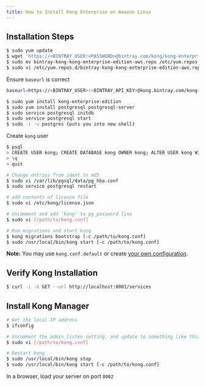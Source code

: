 ```yaml
---
title: How to Install Kong Enterprise on Amazon Linux
---
```


## Installation Steps

```bash
$ sudo yum update
$ wget 'https://<BINTRAY_USER:<PASSWORD>@bintray.com/kong/kong-enterprise-edition-aws/rpm' -O bintray-kong-kong-enterprise-edition-aws.repo --auth-no-challenge
$ sudo mv bintray-kong-kong-enterprise-edition-aws.repo /etc/yum.repos.d/
$ sudo vi /etc/yum.repos.d/bintray-kong-kong-enterprise-edition-aws.repo
```

Ensure `baseurl` is correct

```bash
baseurl=https://<BINTRAY_USER>:<BINTRAY_API_KEY>@kong.bintray.com/kong-enterprise-edition-aws
```

```bash
$ sudo yum install kong-enterprise-edition
$ sudo yum install postgresql postgresql-server
$ sudo service postgresql initdb
$ sudo service postgresql start
$ sudo -i -u postgres (puts you into new shell)
```

Create `kong` user

```bash
$ psql
> CREATE USER kong; CREATE DATABASE kong OWNER kong; ALTER USER kong WITH password 'kong'; 
> \q
> quit
```

```bash
# Change entries from ident to md5
$ sudo vi /var/lib/pgsql/data/pg_hba.conf
$ sudo service postgresql restart

# add contents of license file
$ sudo vi /etc/kong/license.json

# Uncomment and add 'kong' to pg_password line
$ sudo vi [/path/to/kong.conf]

# Run migrations and start kong
$ kong migrations bootstrap [-c /path/to/kong.conf]
$ sudo /usr/local/bin/kong start [-c /path/to/kong.conf]
```

**Note:** You may use `kong.conf.default` or create [your own configuration](/enterprise/{{page.kong_version}}/property-reference/#configuration-loading).

## Verify Kong Installation

```bash
$ curl -i -X GET --url http://localhost:8001/services
```

## Install Kong Manager

```bash
# Get the local IP address
$ ifconfig 

# Uncomment the admin_listen setting, and update to something like this `admin_listen = 172.31.3.8:8001`
$ sudo vi [/path/to/kong.conf] 

# Restart kong
$ sudo /usr/local/bin/kong stop 
$ sudo /usr/local/bin/kong start [-c /path/to/kong.conf]
```

In a browser, load your server on port `8002`

